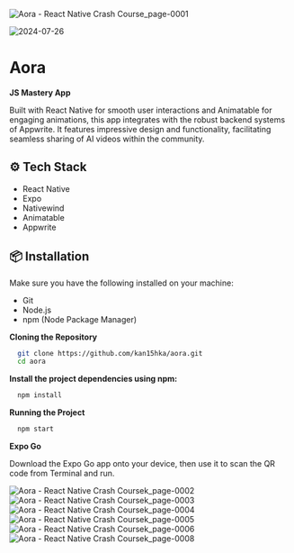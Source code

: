![Aora - React Native Crash Course_page-0001](https://github.com/user-attachments/assets/548ba6b3-19b5-49a7-a9f6-6b5e0e7c0684)

![2024-07-26](https://github.com/user-attachments/assets/ebb1ea24-bfeb-4ed1-9ab3-fb1aa397a886)
# **Aora**

**JS Mastery App**

Built with React Native for smooth user interactions and Animatable for engaging animations, this app integrates with the robust backend systems of Appwrite. It features impressive design and functionality, facilitating seamless sharing of AI videos within the community.
## ⚙️ Tech Stack
- React Native
- Expo
- Nativewind
- Animatable
- Appwrite

## 📦 Installation
Make sure you have the following installed on your machine:
- Git
- Node.js
- npm (Node Package Manager)

**Cloning the Repository**
```bash
  git clone https://github.com/kan15hka/aora.git
  cd aora
```
**Install the project dependencies using npm:**
```bash
  npm install
```
**Running the Project**
```bash
  npm start
```

**Expo Go**

Download the Expo Go app onto your device, then use it to scan the QR code from Terminal and run.

![Aora - React Native Crash Coursek_page-0002](https://github.com/user-attachments/assets/aaa1fc1e-862c-428e-982c-c3281da8f83f)
![Aora - React Native Crash Coursek_page-0003](https://github.com/user-attachments/assets/4c7b3cde-ef39-442b-b276-de1116e1dc2b)
![Aora - React Native Crash Coursek_page-0004](https://github.com/user-attachments/assets/86870312-8498-4a6c-9b97-cc5625e30f2b)
![Aora - React Native Crash Coursek_page-0005](https://github.com/user-attachments/assets/3e110b6a-348b-41e1-afd2-e6c2ae0684ce)
![Aora - React Native Crash Coursek_page-0006](https://github.com/user-attachments/assets/145d3100-069f-4930-a9cf-d534ebe344dc)
![Aora - React Native Crash Coursek_page-0008](https://github.com/user-attachments/assets/fbd061c1-486e-4703-b215-da55b5ffe86c)

